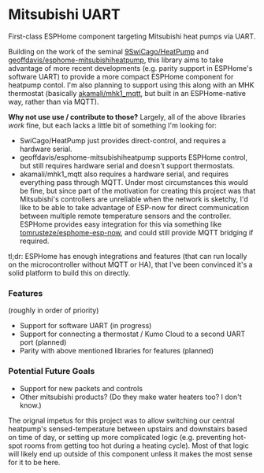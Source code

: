 # Mitsubishi UART
First-class ESPHome component targeting Mitsubishi heat pumps via UART.

Building on the work of the seminal [9SwiCago/HeatPump](https://github.com/SwiCago/HeatPump) and [geoffdavis/esphome-mitsubishiheatpump](https://github.com/geoffdavis/esphome-mitsubishiheatpump), this library aims to take advantage of more recent developments (e.g. parity support in ESPHome's software UART) to provide a more compact ESPHome component for heatpump contol.  I'm also planning to support using this along with an MHK thermostat (basically [akamali/mhk1_mqtt](https://github.com/akamali/mhk1_mqtt), but built in an ESPHome-native way, rather than via MQTT).

__Why not use use / contribute to those?__
Largely, all of the above libraries *work* fine, but each lacks a little bit of something I'm looking for:
- SwiCago/HeatPump just provides direct-control, and requires a hardware serial.
- geoffdavis/esphome-mitsubishiheatpump supports ESPHome control, but still requires hardware serial and doesn't support thermostats.
- akamali/mhk1_mqtt also requires a hardware serial, and requires everything pass through MQTT.  Under most circumstances this would be fine, but since part of the motivation for creating this project was that Mitsubishi's controllers are unreliable when the network is sketchy, I'd like to be able to take advantage of ESP-now for direct communication between multiple remote temperature sensors and the controller.  ESPHome provides easy integration for this via something like [tomrusteze/esphome-esp-now](https://github.com/tomrusteze/esphome-esp-now), and could still provide MQTT bridging if required.

tl;dr: ESPHome has enough integrations and features (that can run locally on the microcontroller without MQTT or HA), that I've been convinced it's a solid platform to build this on directly.

### Features
(roughly in order of priority)
- Support for software UART (in progress)
- Support for connecting a thermostat / Kumo Cloud to a second UART port (planned)
- Parity with above mentioned libraries for features (planned)

### Potential Future Goals
- Support for new packets and controls
- Other mitsubishi products? (Do they make water heaters too?  I don't know.)

The orignal impetus for this project was to allow switching our central heatpump's sensed-temperature between upstairs and downstairs based on time of day, or setting up more complicated logic (e.g. preventing hot-spot rooms from getting too hot during a heating cycle).  Most of that logic will likely end up outside of this component unless it makes the most sense for it to be here.
